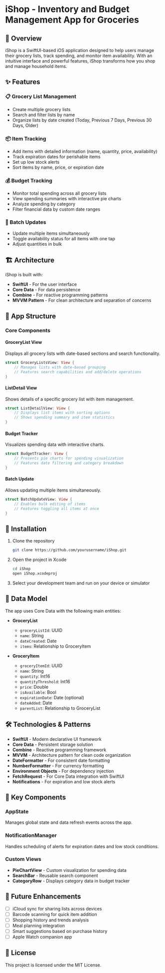 # iShop - Inventory and Budget Management App for Groceries

## 📱 Overview

iShop is a SwiftUI-based iOS application designed to help users manage their grocery lists, track spending, and monitor item availability. With an intuitive interface and powerful features, iShop transforms how you shop and manage household items.

## ✨ Features

### 📋 Grocery List Management
- Create multiple grocery lists
- Search and filter lists by name
- Organize lists by date created (Today, Previous 7 Days, Previous 30 Days, Older)

### 📦 Item Tracking
- Add items with detailed information (name, quantity, price, availability)
- Track expiration dates for perishable items
- Set up low stock alerts
- Sort items by name, price, or expiration date

### 💰 Budget Tracking
- Monitor total spending across all grocery lists
- View spending summaries with interactive pie charts
- Analyze spending by category
- Filter financial data by custom date ranges

### 🔄 Batch Updates
- Update multiple items simultaneously
- Toggle availability status for all items with one tap
- Adjust quantities in bulk

## 🏗️ Architecture

iShop is built with:
- **SwiftUI** - For the user interface
- **Core Data** - For data persistence
- **Combine** - For reactive programming patterns
- **MVVM Pattern** - For clean architecture and separation of concerns

## 📐 App Structure

### Core Components

#### GroceryList View
Displays all grocery lists with date-based sections and search functionality.

```swift
struct GroceryListsView: View {
    // Manages lists with date-based grouping
    // Features search capabilities and add/delete operations
}
```

#### ListDetail View
Shows details of a specific grocery list with item management.

```swift
struct ListDetailView: View {
    // Displays list items with sorting options
    // Shows spending summary and item statistics
}
```

#### Budget Tracker
Visualizes spending data with interactive charts.

```swift
struct BudgetTracker: View {
    // Presents pie charts for spending visualization
    // Features date filtering and category breakdown
}
```

#### Batch Update
Allows updating multiple items simultaneously.

```swift
struct BatchUpdateView: View {
    // Enables bulk editing of items
    // Features toggling all items at once
}
```

## 🔧 Installation

1. Clone the repository
   ```bash
   git clone https://github.com/yourusername/iShop.git
   ```

2. Open the project in Xcode
   ```bash
   cd iShop
   open iShop.xcodeproj
   ```

3. Select your development team and run on your device or simulator

## 🔄 Data Model

The app uses Core Data with the following main entities:

- **GroceryList**
  - `groceryListId`: UUID
  - `name`: String
  - `dateCreated`: Date
  - `items`: Relationship to GroceryItem

- **GroceryItem**
  - `groceryItemId`: UUID
  - `name`: String
  - `quantity`: Int16
  - `quantityThreshold`: Int16
  - `price`: Double
  - `isAvailable`: Bool
  - `expirationDate`: Date (optional)
  - `dateAdded`: Date
  - `parentList`: Relationship to GroceryList

## 🛠️ Technologies & Patterns

- **SwiftUI** - Modern declarative UI framework
- **Core Data** - Persistent storage solution
- **Combine** - Reactive programming framework
- **MVVM** - Architecture pattern for clean code organization
- **DateFormatter** - For consistent date formatting
- **NumberFormatter** - For currency formatting
- **Environment Objects** - For dependency injection
- **FetchRequest** - For Core Data integration with SwiftUI
- **Notifications** - For expiration and low stock alerts

## 🧩 Key Components

### AppState
Manages global state and data refresh events across the app.

### NotificationManager
Handles scheduling of alerts for expiration dates and low stock conditions.

### Custom Views
- **PieChartView** - Custom visualization for spending data
- **SearchBar** - Reusable search component
- **CategoryRow** - Displays category data in budget tracker

## 🔮 Future Enhancements

- [ ] iCloud sync for sharing lists across devices
- [ ] Barcode scanning for quick item addition
- [ ] Shopping history and trends analysis
- [ ] Meal planning integration
- [ ] Smart suggestions based on purchase history
- [ ] Apple Watch companion app

## 📄 License

This project is licensed under the MIT License.
